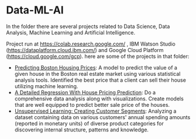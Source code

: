 # Data-ML-AI
In the folder there are several projects related to Data Science, Data Analysis, Machine Learning and Artificial Intelligence.

Project run at https://colab.research.google.com/ , IBM Watson Studio (https://dataplatform.cloud.ibm.com/) and Google Cloud Platform (https://cloud.google.com/gcp).
here are some of the projects in that folder:

- [Predicting Boston Housing Prices](https://github.com/sajal2692/data-science-portfolio/blob/master/boston_housing/boston_housing.ipynb): A model to predict the value of a given house in the Boston real estate market using various statistical analysis tools. Identified the best price that a client can sell their house utilizing machine learning.
- [A Detailed Regression With House Pricing Prediction](https://github.com/Sardiirfan27/Data-ML-AI/tree/main/Data/Project%201): Do a comprehensive data analysis along with visualizations. Create models that are well equipped to predict better sale price of the houses.
- [Unsupervised Learning: Creating Customer Segments](https://github.com/Sardiirfan27/Data-ML-AI/tree/main/Analyzing_Customer_Spending_Data): Analyzing a dataset containing data on various customers' annual spending amounts (reported in monetary units) of diverse product categories for discovering internal structure, patterns and knowledge.
